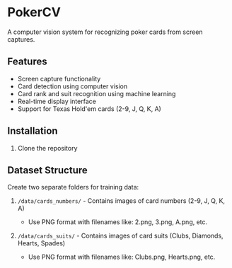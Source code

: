 # PokerCV

A computer vision system for recognizing poker cards from screen captures.

## Features

- Screen capture functionality
- Card detection using computer vision
- Card rank and suit recognition using machine learning
- Real-time display interface
- Support for Texas Hold'em cards (2-9, J, Q, K, A)

## Installation

1. Clone the repository

## Dataset Structure

Create two separate folders for training data:

1. `/data/cards_numbers/` - Contains images of card numbers (2-9, J, Q, K, A)
   - Use PNG format with filenames like: 2.png, 3.png, A.png, etc.

2. `/data/cards_suits/` - Contains images of card suits (Clubs, Diamonds, Hearts, Spades)
   - Use PNG format with filenames like: Clubs.png, Hearts.png, etc.
